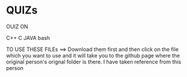 # QUIZs
OUIZ ON

C++
C
JAVA
bash

TO USE THESE FILEs ==> Download them first and then click on the file which you want to use and it will take you to the github page where the original person's orignal folder is there. I have taken reference from this person
